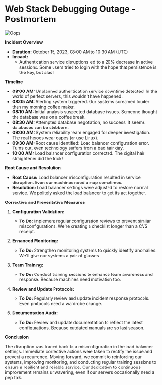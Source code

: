 # Web Stack Debugging Outage - Postmortem

![Oops](https://i.imgflip.com/1ts9yk.jpg)

**Incident Overview**

- **Duration:** October 15, 2023, 08:00 AM to 10:30 AM (UTC)
- **Impact:**
  - Authentication service disruptions led to a 20% decrease in active sessions. Some users tried to login with the hope that persistence is the key, but alas!

**Timeline**

- **08:00 AM:** Unplanned authentication service downtime detected. In the world of perfect servers, this wouldn't have happened.
- **08:05 AM:** Alerting system triggered. Our systems screamed louder than my morning coffee maker.
- **08:10 AM:** Initial analysis suspected database issues. Someone thought the database was on a coffee break.
- **08:30 AM:** Attempted database negotiation, no success. It seems databases can be stubborn.
- **09:00 AM:** System reliability team engaged for deeper investigation. The real heroes wear capes (or use Linux).
- **09:30 AM:** Root cause identified: Load balancer configuration error. Turns out, even technology suffers from a bad hair day.
- **10:00 AM:** Load balancer configuration corrected. The digital hair straightener did the trick!

**Root Cause and Resolution**

- **Root Cause:** Load balancer misconfiguration resulted in service disruption. Even our machines need a map sometimes.
- **Resolution:** Load balancer settings were adjusted to restore normal service. We politely asked the load balancer to get its act together.

**Corrective and Preventative Measures**

1. **Configuration Validation:**
   - **To Do:** Implement regular configuration reviews to prevent similar misconfigurations. We're creating a checklist longer than a CVS receipt.

2. **Enhanced Monitoring:**
   - **To Do:** Strengthen monitoring systems to quickly identify anomalies. We'll give our systems a pair of glasses.

3. **Team Training:**
   - **To Do:** Conduct training sessions to enhance team awareness and response. Because machines need motivation too.

4. **Review and Update Protocols:**
   - **To Do:** Regularly review and update incident response protocols. Even protocols need a wardrobe change.

5. **Documentation Audit:**
   - **To Do:** Review and update documentation to reflect the latest configurations. Because outdated manuals are so last season.

**Conclusion**

The disruption was traced back to a misconfiguration in the load balancer settings. Immediate corrective actions were taken to rectify the issue and prevent a recurrence. Moving forward, we commit to reinforcing our systems, improving monitoring, and conducting regular training sessions to ensure a resilient and reliable service. Our dedication to continuous improvement remains unwavering, even if our servers occasionally need a pep talk.
